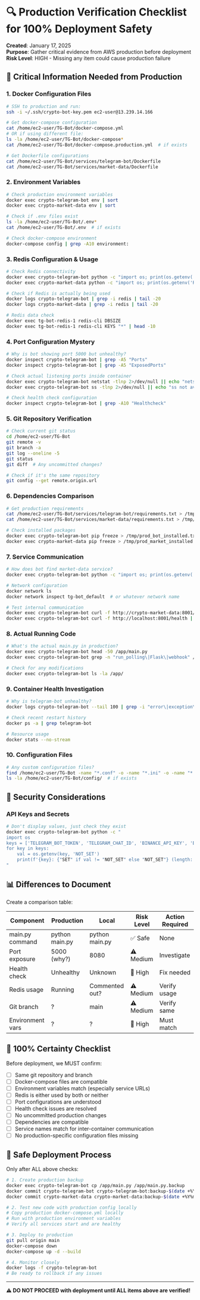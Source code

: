# 🔍 Production Verification Checklist for 100% Deployment Safety

**Created**: January 17, 2025  
**Purpose**: Gather critical evidence from AWS production before deployment  
**Risk Level**: HIGH - Missing any item could cause production failure  

## 🚨 Critical Information Needed from Production

### 1. Docker Configuration Files
```bash
# SSH to production and run:
ssh -i ~/.ssh/crypto-bot-key.pem ec2-user@13.239.14.166

# Get docker-compose configuration
cat /home/ec2-user/TG-Bot/docker-compose.yml
# OR if using different file:
ls -la /home/ec2-user/TG-Bot/docker-compose*
cat /home/ec2-user/TG-Bot/docker-compose.production.yml  # if exists

# Get Dockerfile configurations
cat /home/ec2-user/TG-Bot/services/telegram-bot/Dockerfile
cat /home/ec2-user/TG-Bot/services/market-data/Dockerfile
```

### 2. Environment Variables
```bash
# Check production environment variables
docker exec crypto-telegram-bot env | sort
docker exec crypto-market-data env | sort

# Check if .env files exist
ls -la /home/ec2-user/TG-Bot/.env*
cat /home/ec2-user/TG-Bot/.env  # if exists

# Check docker-compose environment
docker-compose config | grep -A10 environment:
```

### 3. Redis Configuration & Usage
```bash
# Check Redis connectivity
docker exec crypto-telegram-bot python -c "import os; print(os.getenv('REDIS_HOST', 'NOT_SET'))"
docker exec crypto-market-data python -c "import os; print(os.getenv('REDIS_HOST', 'NOT_SET'))"

# Check if Redis is actually being used
docker logs crypto-telegram-bot | grep -i redis | tail -20
docker logs crypto-market-data | grep -i redis | tail -20

# Redis data check
docker exec tg-bot-redis-1 redis-cli DBSIZE
docker exec tg-bot-redis-1 redis-cli KEYS "*" | head -10
```

### 4. Port Configuration Mystery
```bash
# Why is bot showing port 5000 but unhealthy?
docker inspect crypto-telegram-bot | grep -A5 "Ports"
docker inspect crypto-telegram-bot | grep -A5 "ExposedPorts"

# Check actual listening ports inside container
docker exec crypto-telegram-bot netstat -tlnp 2>/dev/null || echo "netstat not available"
docker exec crypto-telegram-bot ss -tlnp 2>/dev/null || echo "ss not available"

# Check health check configuration
docker inspect crypto-telegram-bot | grep -A10 "Healthcheck"
```

### 5. Git Repository Verification
```bash
# Check current git status
cd /home/ec2-user/TG-Bot
git remote -v
git branch -a
git log --oneline -5
git status
git diff  # Any uncommitted changes?

# Check if it's the same repository
git config --get remote.origin.url
```

### 6. Dependencies Comparison
```bash
# Get production requirements
cat /home/ec2-user/TG-Bot/services/telegram-bot/requirements.txt > /tmp/prod_bot_requirements.txt
cat /home/ec2-user/TG-Bot/services/market-data/requirements.txt > /tmp/prod_market_requirements.txt

# Check installed packages
docker exec crypto-telegram-bot pip freeze > /tmp/prod_bot_installed.txt
docker exec crypto-market-data pip freeze > /tmp/prod_market_installed.txt
```

### 7. Service Communication
```bash
# How does bot find market-data service?
docker exec crypto-telegram-bot python -c "import os; print(os.getenv('MARKET_DATA_URL', 'NOT_SET'))"

# Network configuration
docker network ls
docker network inspect tg-bot_default  # or whatever network name

# Test internal communication
docker exec crypto-telegram-bot curl -f http://crypto-market-data:8001/health || echo "Failed"
docker exec crypto-telegram-bot curl -f http://localhost:8001/health || echo "Failed"
```

### 8. Actual Running Code
```bash
# What's the actual main.py in production?
docker exec crypto-telegram-bot head -50 /app/main.py
docker exec crypto-telegram-bot grep -n "run_polling\|Flask\|webhook" /app/main.py

# Check for any modifications
docker exec crypto-telegram-bot ls -la /app/
```

### 9. Container Health Investigation
```bash
# Why is telegram-bot unhealthy?
docker logs crypto-telegram-bot --tail 100 | grep -i "error\|exception\|failed"

# Check recent restart history
docker ps -a | grep telegram-bot

# Resource usage
docker stats --no-stream
```

### 10. Configuration Files
```bash
# Any custom configuration files?
find /home/ec2-user/TG-Bot -name "*.conf" -o -name "*.ini" -o -name "*.yaml" 2>/dev/null
ls -la /home/ec2-user/TG-Bot/config/  # if exists
```

## 🔐 Security Considerations

### API Keys and Secrets
```bash
# Don't display values, just check they exist
docker exec crypto-telegram-bot python -c "
import os
keys = ['TELEGRAM_BOT_TOKEN', 'TELEGRAM_CHAT_ID', 'BINANCE_API_KEY', 'BINANCE_API_SECRET']
for key in keys:
    val = os.getenv(key, 'NOT_SET')
    print(f'{key}: {"SET" if val != "NOT_SET" else "NOT_SET"} (length: {len(val) if val != "NOT_SET" else 0})')
"
```

## 📊 Differences to Document

Create a comparison table:

| Component | Production | Local | Risk Level | Action Required |
|-----------|------------|-------|------------|----------------|
| main.py command | python main.py | python main.py | ✅ Safe | None |
| Port exposure | 5000 (why?) | 8080 | ⚠️ Medium | Investigate |
| Health check | Unhealthy | Unknown | 🔴 High | Fix needed |
| Redis usage | Running | Commented out? | ⚠️ Medium | Verify usage |
| Git branch | ? | main | ⚠️ Medium | Verify same |
| Environment vars | ? | ? | 🔴 High | Must match |

## 🎯 100% Certainty Checklist

Before deployment, we MUST confirm:

- [ ] Same git repository and branch
- [ ] Docker-compose files are compatible
- [ ] Environment variables match (especially service URLs)
- [ ] Redis is either used by both or neither
- [ ] Port configurations are understood
- [ ] Health check issues are resolved
- [ ] No uncommitted production changes
- [ ] Dependencies are compatible
- [ ] Service names match for inter-container communication
- [ ] No production-specific configuration files missing

## 🚀 Safe Deployment Process

Only after ALL above checks:

```bash
# 1. Create production backup
docker exec crypto-telegram-bot cp /app/main.py /app/main.py.backup
docker commit crypto-telegram-bot crypto-telegram-bot:backup-$(date +%Y%m%d)
docker commit crypto-market-data crypto-market-data:backup-$(date +%Y%m%d)

# 2. Test new code with production config locally
# Copy production docker-compose.yml locally
# Run with production environment variables
# Verify all services start and are healthy

# 3. Deploy to production
git pull origin main
docker-compose down
docker-compose up -d --build

# 4. Monitor closely
docker logs -f crypto-telegram-bot
# Be ready to rollback if any issues
```

---

**⚠️ DO NOT PROCEED with deployment until ALL items above are verified!**